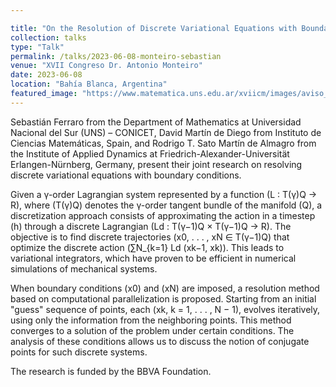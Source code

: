```yaml
---

title: "On the Resolution of Discrete Variational Equations with Boundary Conditions"
collection: talks
type: "Talk"
permalink: /talks/2023-06-08-monteiro-sebastian
venue: "XVII Congreso Dr. Antonio Monteiro"
date: 2023-06-08
location: "Bahía Blanca, Argentina"
featured_image: "https://www.matematica.uns.edu.ar/xviicm/images/aviso_lma.png"
---
```


Sebastián Ferraro from the Department of Mathematics at Universidad Nacional del Sur (UNS) – CONICET, David Martín de Diego from Instituto de Ciencias Matemáticas, Spain, and Rodrigo T. Sato Martín de Almagro from the Institute of Applied Dynamics at Friedrich-Alexander-Universität Erlangen-Nürnberg, Germany, present their joint research on resolving discrete variational equations with boundary conditions.

Given a γ-order Lagrangian system represented by a function \(L : T(γ)Q → R\), where \(T(γ)Q\) denotes the γ-order tangent bundle of the manifold \(Q\), a discretization approach consists of approximating the action in a timestep \(h\) through a discrete Lagrangian \(Ld : T(γ−1)Q × T(γ−1)Q → R\). The objective is to find discrete trajectories \(x0, . . . , xN ∈ T(γ−1)Q\) that optimize the discrete action \(∑N_{k=1} Ld (xk−1, xk)\). This leads to variational integrators, which have proven to be efficient in numerical simulations of mechanical systems.

When boundary conditions \(x0\) and \(xN\) are imposed, a resolution method based on computational parallelization is proposed. Starting from an initial "guess" sequence of points, each \(xk, k = 1, . . . , N − 1\), evolves iteratively, using only the information from the neighboring points. This method converges to a solution of the problem under certain conditions. The analysis of these conditions allows us to discuss the notion of conjugate points for such discrete systems.

The research is funded by the BBVA Foundation.
